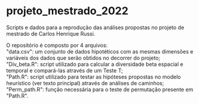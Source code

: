 # projeto_mestrado_2022
Scripts e dados para a reprodução das análises propostas no projeto de mestrado de Carlos Henrique Russi.

O repositório é composto por 4 arquivos: <br />
"data.csv": um conjunto de dados hipotéticos com as mesmas dimensões e variáveis dos dados que serão obtidos no decorrer do projeto; <br />
"Div_beta.R": script utilizado para calcular a diversidade beta espacial e temporal e compará-las através de um Teste T; <br />
"Path.R": script utilizado para testar as hipóteses propostas no modelo heurístico (ver texto principal) através de análises de caminhos; <br />
"Perm_path.R": função necessária para o teste de permutação presente em "Path.R".
